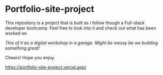 # Portfolio-site-project

This repository is a project that is built as i follow though a Full-stack developer bootcamp. 
Feel free to look into it and check out what has been worked on.

*This of it as a digital workshop in a garage. Might be messy be we building something great!*

Cheers! Hope you enjoy.

https://portfolio-site-project.vercel.app/

